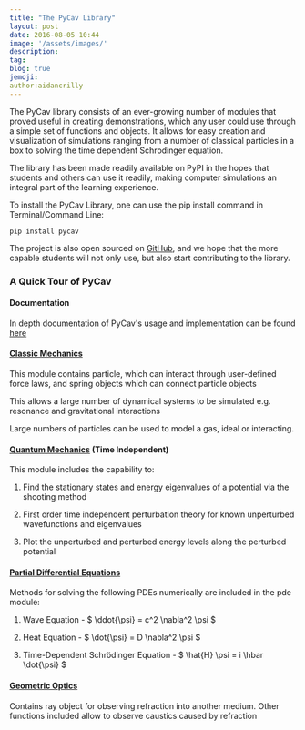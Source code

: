 ```yaml
---
title: "The PyCav Library"
layout: post
date: 2016-08-05 10:44
image: '/assets/images/'
description:
tag:
blog: true
jemoji:
author:aidancrilly
---
```


The PyCav library consists of an ever-growing number of modules that proved useful in creating demonstrations, which any user could use through a simple set of functions and objects. It allows for easy creation and visualization of simulations ranging from a number of classical particles in a box to solving the time dependent Schrodinger equation.

The library has been made readily available on PyPI in the hopes that students and others can use it readily, making computer simulations an integral part of the learning experience. 

To install the PyCav Library, one can use the pip install command in Terminal/Command Line:

    pip install pycav

The project is also open sourced on [GitHub](https://github.com/PyCav/PyCav-Library, "PyCav library on GitHub"), and we hope that the more capable students will not only use, but also start contributing to the library.

### A Quick Tour of PyCav

#### Documentation

In depth documentation of PyCav's usage and implementation can be found [here](http://pycav.readthedocs.io/en/latest/api/index.html)

#### [Classic Mechanics](http://pycav.readthedocs.io/en/latest/api/mechanics/index.html)

This module contains particle, which can interact through user-defined force laws, and spring objects which can connect particle objects

This allows a large number of dynamical systems to be simulated e.g. resonance and gravitational interactions

Large numbers of particles can be used to model a gas, ideal or interacting.

#### [Quantum Mechanics](http://pycav.readthedocs.io/en/latest/api/quantum/index.html) (Time Independent)

This module includes the capability to:

1. Find the stationary states and energy eigenvalues of a potential via the shooting method

2. First order time independent perturbation theory for known unperturbed wavefunctions and eigenvalues

3. Plot the unperturbed and perturbed energy levels along the perturbed potential

#### [Partial Differential Equations](http://pycav.readthedocs.io/en/latest/api/pde/index.html)

Methods for solving the following PDEs numerically are included in the pde module:

1. Wave Equation - $ \ddot{\psi} = c^2 \nabla^2 \psi $

2. Heat Equation - $ \dot{\psi} = D \nabla^2 \psi $

3. Time-Dependent Schrödinger Equation - $ \hat{H} \psi = i \hbar \dot{\psi} $

#### [Geometric Optics](http://pycav.readthedocs.io/en/latest/api/optics/index.html)

Contains ray object for observing refraction into another medium. Other functions included allow to observe caustics caused by refraction